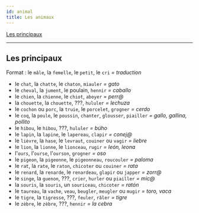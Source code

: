 ```yaml
---
id: animal
title: Les animaux
---
```


[Les principaux](#les-principaux)

---

## Les principaux

Format : le `mâle`, la `femelle`, le `petit`, le `cri` _= traduction_

* le `chat`, la `chatte`, le `chaton`, `miauler` _= gato_
* le `cheval`, la `jument`, le poulain, `hennir` _= caballo_
* le `chien`, la `chienne`, le `chiot`, `aboyer` _= perr@_
* la `chouette`, la `chouette`, ???, `hululer` _= lechuza_
* le `cochon` ou `porc`, la `truie`, le `porcelet`, `grogner` _= cerdo_
* le `coq`, la `poule`, le `poussin`, `chanter`, `glousser`, `piailler` _= gallo, gallina, pollito_
* le `hibou`, le `hibou`, ???, `hululer` _= búho_
* le `lapin`, la `lapine`, le `lapereau`, `clapir` _= conej@_
* le `lièvre`, la `hase`, le `levraut`, `couiner` ou `vagir` _= liebre_
* le `lion`, la `lionne`, le `lionceau`, `rugir` _= león, leona_
* l'`ours`, l'`ourse`, l'`ourson`, `grogner` _= oso_
* le `pigeon`, la `pigeonne`, le `pigeonneau`, `roucouler` _= paloma_
* le `rat`, la `rate`, le `raton`, `chicoter` ou `couiner` _= rata_
* le `renard`, la `renarde`, le `renardeau`, `glapir` ou `japper` _= zorr@_
* le `singe`, la `guenon`, ???, `crier`, `hurler` ou `piailler` _= mic@_
* la `souris`, la `souris`, un `souriceau`, `chicoter` _= ratón_
* le `taureau`, la `vache`, `veau`, `beugler`, `meugler` ou `mugir` _= toro, vaca_
* le `tigre`, la `tigresse`, ???, `feuler`, `râler` _= tigre_
* le `zèbre`, le `zèbre`, ???, `hennir` _= la cebra_
